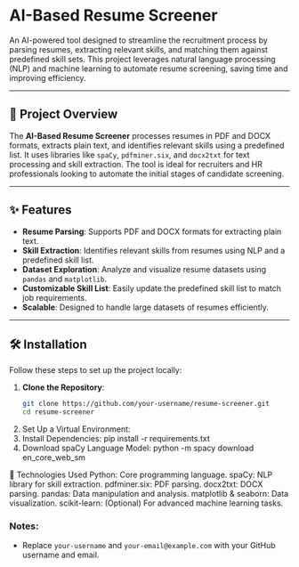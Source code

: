 # AI-Based Resume Screener

An AI-powered tool designed to streamline the recruitment process by parsing resumes, extracting relevant skills, and matching them against predefined skill sets. This project leverages natural language processing (NLP) and machine learning to automate resume screening, saving time and improving efficiency.

---

## 🚀 Project Overview

The **AI-Based Resume Screener** processes resumes in PDF and DOCX formats, extracts plain text, and identifies relevant skills using a predefined list. It uses libraries like `spaCy`, `pdfminer.six`, and `docx2txt` for text processing and skill extraction. The tool is ideal for recruiters and HR professionals looking to automate the initial stages of candidate screening.

---

## ✨ Features

- **Resume Parsing**: Supports PDF and DOCX formats for extracting plain text.
- **Skill Extraction**: Identifies relevant skills from resumes using NLP and a predefined skill list.
- **Dataset Exploration**: Analyze and visualize resume datasets using `pandas` and `matplotlib`.
- **Customizable Skill List**: Easily update the predefined skill list to match job requirements.
- **Scalable**: Designed to handle large datasets of resumes efficiently.

---

## 🛠️ Installation

Follow these steps to set up the project locally:

1. **Clone the Repository**:
   ```bash
   git clone https://github.com/your-username/resume-screener.git
   cd resume-screener
2. Set Up a Virtual Environment:
3. Install Dependencies:
   pip install -r requirements.txt
4. Download spaCy Language Model:
   python -m spacy download en_core_web_sm

🧰 Technologies Used
Python: Core programming language.
spaCy: NLP library for skill extraction.
pdfminer.six: PDF parsing.
docx2txt: DOCX parsing.
pandas: Data manipulation and analysis.
matplotlib & seaborn: Data visualization.
scikit-learn: (Optional) For advanced machine learning tasks.


### Notes:
- Replace `your-username` and `your-email@example.com` with your GitHub username and email.